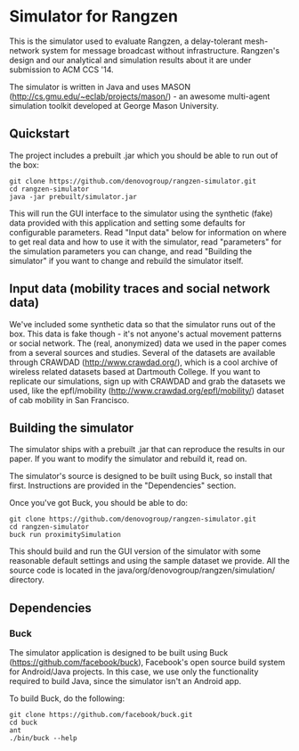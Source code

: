 Simulator for Rangzen
===================

This is the simulator used to evaluate Rangzen, a delay-tolerant mesh-network
system for message broadcast without infrastructure. Rangzen's design and our
analytical and simulation results about it are under submission to ACM CCS '14.

The simulator is written in Java and uses MASON
(http://cs.gmu.edu/~eclab/projects/mason/) - an awesome multi-agent simulation
toolkit developed at George Mason University.

## Quickstart
The project includes a prebuilt .jar which you should be able to run out of the
box:

    git clone https://github.com/denovogroup/rangzen-simulator.git              
    cd rangzen-simulator
    java -jar prebuilt/simulator.jar

This will run the GUI interface to the simulator using the synthetic (fake) data
provided with this application and setting some defaults for configurable parameters.
Read "Input data" below for information on where to get real data and how to use
it with the simulator, read "parameters" for the simulation parameters you can
change, and read "Building the simulator" if you want to change and rebuild
the simulator itself.

## Input data (mobility traces and social network data)
We've included some synthetic data so that the simulator runs out of the box.
This data is fake though - it's not anyone's actual movement patterns or social
network. The (real, anonymized) data we used in the paper comes from a several
sources and studies. Several of the datasets are available through CRAWDAD
(http://www.crawdad.org/), which is a cool archive of wireless related datasets
based at Dartmouth College. If you want to replicate our simulations, sign up
with CRAWDAD and grab the datasets we used, like the epfl/mobility
(http://www.crawdad.org/epfl/mobility/) dataset of cab mobility in San
Francisco.

## Building the simulator
The simulator ships with a prebuilt .jar that can reproduce the results in our
paper. If you want to modify the simulator and rebuild it, read on.

The simulator's source is designed to be built using Buck, so install that first.
Instructions are provided in the "Dependencies" section.

Once you've got Buck, you should be able to do:
  
    git clone https://github.com/denovogroup/rangzen-simulator.git
    cd rangzen-simulator
    buck run proximitySimulation
    
This should build and run the GUI version of the simulator with some reasonable
default settings and using the sample dataset we provide. All the source code
is located in the java/org/denovogroup/rangzen/simulation/ directory.

## Dependencies

### Buck
The simulator application is designed to be built using Buck
(https://github.com/facebook/buck), Facebook's open source build system for
Android/Java projects. In this case, we use only the functionality required to
build Java, since the simulator isn't an Android app.

To build Buck, do the following:

    git clone https://github.com/facebook/buck.git
    cd buck
    ant
    ./bin/buck --help
